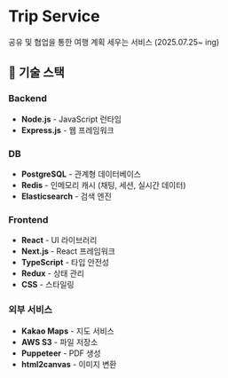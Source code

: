 # Trip Service

공유 및 협업을 통한 여행 계획 세우는 서비스 (2025.07.25~ ing)

## 🚀 기술 스택

### Backend
- **Node.js** - JavaScript 런타임
- **Express.js** - 웹 프레임워크

### DB
- **PostgreSQL** - 관계형 데이터베이스
- **Redis** - 인메모리 캐시 (채팅, 세션, 실시간 데이터)
- **Elasticsearch** - 검색 엔진

### Frontend
- **React** - UI 라이브러리
- **Next.js** - React 프레임워크
- **TypeScript** - 타입 안전성
- **Redux** - 상태 관리
- **CSS** - 스타일링

### 외부 서비스
- **Kakao Maps** - 지도 서비스
- **AWS S3** - 파일 저장소
- **Puppeteer** - PDF 생성
- **html2canvas** - 이미지 변환
